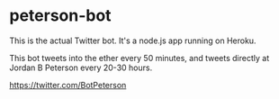 # peterson-bot

This is the actual Twitter bot. It's a node.js app running on Heroku.

This bot tweets into the ether every 50 minutes, and tweets directly at Jordan B Peterson every 20-30 hours.

https://twitter.com/BotPeterson
